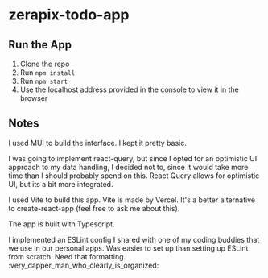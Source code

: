 # zerapix-todo-app

## Run the App

1. Clone the repo
2. Run `npm install`
3. Run `npm start`
4. Use the localhost address provided in the console to view it in the browser

## Notes

I used MUI to build the interface. I kept it pretty basic.

I was going to implement react-query, but since I opted for an optimistic UI approach to my data handling, I decided not to, since it would take more time than I should probably spend on this. React Query allows for optimistic UI, but its a bit more integrated.

I used Vite to build this app. Vite is made by Vercel. It's a better alternative to create-react-app (feel free to ask me about this).

The app is built with Typescript. 

I implemented an ESLint config I shared with one of my coding buddies that we use in our personal apps. Was easier to set up than setting up ESLint from scratch. Need that formatting. :very_dapper_man_who_clearly_is_organized:
